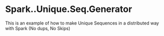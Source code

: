 Spark..Unique.Seq.Generator
===========================

This is an example of how to make Unique Sequences in a distributed way with Spark (No dups, No Skips)
